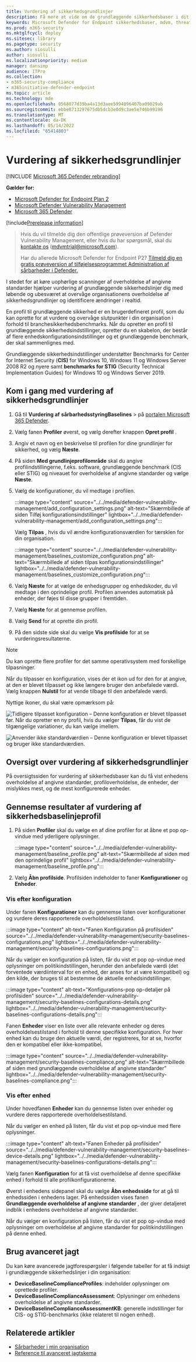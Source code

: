 ```yaml
---
title: Vurdering af sikkerhedsgrundlinjer
description: Få mere at vide om de grundlæggende sikkerhedsbaser i dit miljø
keywords: Microsoft Defender for Endpoint sikkerhedsbaser, mdvm, threat & håndtering af sikkerhedsrisici
ms.prod: m365-security
ms.mktglfcycl: deploy
ms.sitesec: library
ms.pagetype: security
ms.author: siosulli
author: siosulli
ms.localizationpriority: medium
manager: dansimp
audience: ITPro
ms.collection:
- m365-security-compliance
- m365initiative-defender-endpoint
ms.topic: article
ms.technology: mde
ms.openlocfilehash: 0568077d39ba4a13d3aee5994096407ba09029ab
ms.sourcegitcommit: ebbe8713297675db5dcb3e0d9c3ae5e746b99196
ms.translationtype: MT
ms.contentlocale: da-DK
ms.lasthandoff: 05/14/2022
ms.locfileid: "65414803"
---
```

# <a name="security-baselines-assessment"></a>Vurdering af sikkerhedsgrundlinjer

[!INCLUDE [Microsoft 365 Defender rebranding](../../includes/microsoft-defender.md)]

**Gælder for:**

- [Microsoft Defender for Endpoint Plan 2](https://go.microsoft.com/fwlink/?linkid=2154037)
- [Microsoft Defender Vulnerability Management](index.yml)
- [Microsoft 365 Defender](https://go.microsoft.com/fwlink/?linkid=2118804)

[!include[Prerelease information](../../includes/prerelease.md)]

> Hvis du vil tilmelde dig den offentlige prøveversion af Defender Vulnerability Management, eller hvis du har spørgsmål, skal du [kontakte os](mailto:mdvmtrial@microsoft.com) (mdvmtrial@microsoft.com).
>
> Har du allerede Microsoft Defender for Endpoint P2? [Tilmeld dig en gratis prøveversion af tilføjelsesprogrammet Administration af sårbarheder i Defender.](https://signup.microsoft.com/get-started/signup?products=5908ecaa-b8a7-4a04-b6c0-d44fd934b6f2)

I stedet for at køre uophørlige scanninger af overholdelse af angivne standarder hjælper vurdering af grundlæggende sikkerhedslinjer dig med løbende og ubesværet at overvåge organisationens overholdelse af sikkerhedsgrundlinjer og identificere ændringer i realtid.

En profil til grundlæggende sikkerhed er en brugerdefineret profil, som du kan oprette for at vurdere og overvåge slutpunkter i din organisation i forhold til branchesikkerhedsbenchmarks. Når du opretter en profil til grundlæggende sikkerhedsindstillinger, opretter du en skabelon, der består af flere enhedskonfigurationsindstillinger og et grundlæggende benchmark, der skal sammenlignes med.

Grundlæggende sikkerhedsindstillinger understøtter Benchmarks for Center for Internet Security (**CIS)** for Windows 10, Windows 11 og Windows Server 2008 R2 og nyere samt **benchmarks for STIG** (Security Technical Implementation Guides) for Windows 10 og Windows Server 2019.

## <a name="get-started-with-security-baselines-assessment"></a>Kom i gang med vurdering af sikkerhedsgrundlinjer

1. Gå til **Vurdering af** **sårbarhedsstyringBaselines** >  på [portalen Microsoft 365 Defender](https://security.microsoft.com).
2. Vælg fanen **Profiler** øverst, og vælg derefter knappen **Opret profil** .
3. Angiv et navn og en beskrivelse til profilen for dine grundlinjer for sikkerhed, og vælg **Næste**.
4. På siden **Med grundlinjeprofilområde** skal du angive profilindstillingerne, f.eks. software, grundlæggende benchmark (CIS eller STIG) og niveauet for overholdelse af angivne standarder og vælge **Næste**.
5. Vælg de konfigurationer, du vil medtage i profilen.

   :::image type="content" source="../../media/defender-vulnerability-management/add_configuration_settings.png" alt-text="Skærmbillede af siden Tilføj konfigurationsindstillinger" lightbox="../../media/defender-vulnerability-management/add_configuration_settings.png":::

   Vælg **Tilpas** , hvis du vil ændre konfigurationsværdien for tærsklen for din organisation.

   :::image type="content" source="../../media/defender-vulnerability-management/baselines_customize_configuration.png" alt-text="Skærmbillede af siden tilpas konfigurationsindstillinger"  lightbox="../../media/defender-vulnerability-management/baselines_customize_configuration.png":::

6. Vælg **Næste** for at vælge de enhedsgrupper og enhedskoder, du vil medtage i den oprindelige profil. Profilen anvendes automatisk på enheder, der føjes til disse grupper i fremtiden.
7. Vælg **Næste** for at gennemse profilen.
8. Vælg **Send** for at oprette din profil.
9. På den sidste side skal du vælge **Vis profilside** for at se vurderingsresultaterne.

> [!Note]
> Du kan oprette flere profiler for det samme operativsystem med forskellige tilpasninger.

 Når du tilpasser en konfiguration, vises der et ikon ud for den for at angive, at den er blevet tilpasset og ikke længere bruger den anbefalede værdi. Vælg knappen **Nulstil** for at vende tilbage til den anbefalede værdi.

Nyttige ikoner, du skal være opmærksom på:

![Tidligere tilpasset konfiguration](../../media/defender-vulnerability-management/previous_customization.png) – Denne konfiguration er blevet tilpasset før. Når du opretter en ny profil, hvis du vælger **Tilpas**, får du vist de tilgængelige variationer, du kan vælge imellem.

![Anvender ikke standardværdien](../../media/defender-vulnerability-management/customized_value.png) – Denne konfiguration er blevet tilpasset og bruger ikke standardværdien.

## <a name="security-baselines-assessment-overview"></a>Oversigt over vurdering af sikkerhedsgrundlinjer

På oversigtssiden for vurdering af sikkerhedsbaser kan du få vist enhedens overholdelse af angivne standarder, profiloverholdelse, de enheder, der mislykkes mest, og de mest konfigurerede enheder.

## <a name="review-security-baseline-profile-assessment-results"></a>Gennemse resultater af vurdering af sikkerhedsbaselinjeprofil

1. På siden **Profiler** skal du vælge en af dine profiler for at åbne et pop op-vindue med yderligere oplysninger.

   :::image type="content" source="../../media/defender-vulnerability-management/baseline_profile.png" alt-text="Skærmbillede af siden med den oprindelige profil" lightbox="../../media/defender-vulnerability-management/baseline_profile.png":::

2. Vælg **Åbn profilside**. Profilsiden indeholder to faner **Konfigurationer** og **Enheder**.

### <a name="view-by-configuration"></a>Vis efter konfiguration

Under fanen **Konfigurationer** kan du gennemse listen over konfigurationer og vurdere deres rapporterede overholdelsestilstand.

:::image type="content" alt-text="Fanen Konfiguration på profilsiden" source="../../media/defender-vulnerability-management/security-baselines-configurations.png" lightbox="../../media/defender-vulnerability-management/security-baselines-configurations.png":::

Når du vælger en konfiguration på listen, får du vist et pop op-vindue med oplysninger om politikindstillingen, herunder den anbefalede værdi (det forventede værdiinterval for en enhed, der anses for at være kompatibel) og den kilde, der bruges til at bestemme de aktuelle enhedsindstillinger.

:::image type="content" alt-text="Konfigurations-pop op-detaljer på profilsiden" source="../../media/defender-vulnerability-management/security-baselines-configurations-details.png" lightbox="../../media/defender-vulnerability-management/security-baselines-configurations-details.png":::

Fanen **Enheder** viser en liste over alle relevante enheder og deres overholdelsestilstand i forhold til denne specifikke konfiguration. For hver enhed kan du bruge den aktuelle værdi, der registreres, for at se, hvorfor den er kompatibel eller ikke-kompatibel.

   :::image type="content" source="../../media/defender-vulnerability-management/security-baselines-compliance.png" alt-text="Skærmbillede af siden med grundlæggende overholdelse af angivne standarder" lightbox="../../media/defender-vulnerability-management/security-baselines-compliance.png":::

### <a name="view-by-device"></a>Vis efter enhed

Under hovedfanen **Enheder** kan du gennemse listen over enheder og vurdere deres rapporterede overholdelsestilstand.

Når du vælger en enhed på listen, får du vist et pop op-vindue med flere oplysninger.

:::image type="content" alt-text="Fanen Enheder på profilsiden" source="../../media/defender-vulnerability-management/security-baselines-device-details.png" lightbox="../../media/defender-vulnerability-management/security-baselines-configurations-details.png":::

Vælg fanen **Konfiguration** for at få vist overholdelse af denne specifikke enhed i forhold til alle profilkonfigurationerne.

Øverst i enhedens sidepanel skal du vælge **Åbn enhedsside** for at gå til enhedssiden i enhedens lager. På enhedssiden vises fanen **Grundlæggende overholdelse af angivne standarder** , der giver detaljeret indblik i enhedens overholdelse af angivne standarder.

Når du vælger en konfiguration på listen, får du vist et pop op-vindue med oplysninger om overholdelse af angivne standarder for politikindstillingen på denne enhed.

## <a name="use-advanced-hunting"></a>Brug avanceret jagt

Du kan køre avancerede jagtforespørgsler i følgende tabeller for at få indsigt i grundlæggende sikkerhedslinjer i din organisation:

- **DeviceBaselineComplianceProfiles**: indeholder oplysninger om oprettede profiler.
- **DeviceBaselineComplianceAssessment**: Oplysninger om enhedens overholdelse af angivne standarder.
- **DeviceBaselineComplianceAssessmentKB**: generelle indstillinger for CIS- og STIG-benchmarks (ikke relateret til nogen enhed).

## <a name="related-articles"></a>Relaterede artikler

- [Sårbarheder i min organisation](tvm-weaknesses.md)
- [Reference til avanceret jagtskema](../defender-endpoint/advanced-hunting-schema-reference.md)
